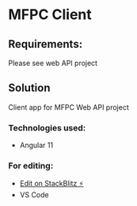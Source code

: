 # MFPC Client

## Requirements:
Please see web API project

## Solution ##

Client app for MFPC Web API project

### Technologies used:
* Angular 11

### For editing:
* [Edit on StackBlitz ⚡️](https://stackblitz.com/edit/angular-ivy-ysmb82)
* VS Code
